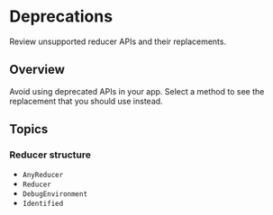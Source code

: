 # Deprecations

Review unsupported reducer APIs and their replacements.

## Overview

Avoid using deprecated APIs in your app. Select a method to see the replacement that you should use instead.

## Topics

### Reducer structure

- ``AnyReducer``
- ``Reducer``
- ``DebugEnvironment``
- ``Identified``
